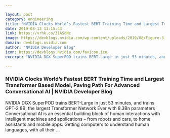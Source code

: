 ```yaml
---

layout: post
category: engineering
title: "NVIDIA Clocks World’s Fastest BERT Training Time and Largest Transformer Based Model, Paving Path For Advanced Conversational AI"
date: 2019-08-13 13:15:43
link: https://vrhk.co/31ASdNc
image: https://devblogs.nvidia.com/wp-content/uploads/2019/08/Figure-3-Training.jpg
domain: devblogs.nvidia.com
author: "NVIDIA Developer Blog"
icon: https://devblogs.nvidia.com/favicon.ico
excerpt: "NVIDIA DGX SuperPOD trains BERT-Large in just 53 minutes, and trains GPT-2 8B, the largest Transformer Network Ever with 8.3Bn parameters  Conversational AI is an essential building block of human interactions with intelligent machines and applications – from robots and cars, to home assistants and mobile apps. Getting computers to understand human languages, with all their …"

---
```


### NVIDIA Clocks World’s Fastest BERT Training Time and Largest Transformer Based Model, Paving Path For Advanced Conversational AI | NVIDIA Developer Blog

NVIDIA DGX SuperPOD trains BERT-Large in just 53 minutes, and trains GPT-2 8B, the largest Transformer Network Ever with 8.3Bn parameters  Conversational AI is an essential building block of human interactions with intelligent machines and applications – from robots and cars, to home assistants and mobile apps. Getting computers to understand human languages, with all their …